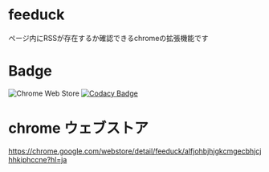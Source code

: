 # feeduck
ページ内にRSSが存在するか確認できるchromeの拡張機能です

# Badge

![Chrome Web Store](https://img.shields.io/chrome-web-store/users/alfjohbjhjgkcmgecbhjcjhhkiphccne.svg)
[![Codacy Badge](https://app.codacy.com/project/badge/Grade/3756c19dcfcb4fda89a91d83b5ac9a66)](https://www.codacy.com/gh/ishi720/feeduck-chrome-extension/dashboard?utm_source=github.com&amp;utm_medium=referral&amp;utm_content=ishi720/feeduck-chrome-extension&amp;utm_campaign=Badge_Grade)

# chrome ウェブストア
https://chrome.google.com/webstore/detail/feeduck/alfjohbjhjgkcmgecbhjcjhhkiphccne?hl=ja
